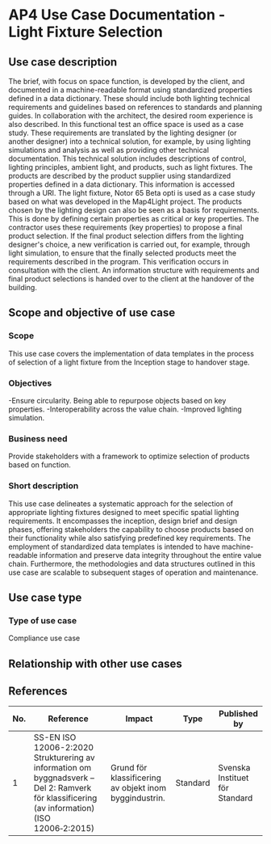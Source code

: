 # AP4 Use Case Documentation - Light Fixture Selection

## Use case description
The brief, with focus on space function, is developed by the client, and documented in a machine-readable format using standardized properties defined in a data dictionary. These should include both lighting technical requirements and guidelines based on references to standards and planning guides. In collaboration with the architect, the desired room experience is also described. In this functional test an office space is used as a case study.
These requirements are translated by the lighting designer (or another designer) into a technical solution, for example, by using lighting simulations and analysis as well as providing other technical documentation. This technical solution includes descriptions of control, lighting principles, ambient light, and products, such as light fixtures. The products are described by the product supplier using standardized properties defined in a data dictionary. This information is accessed through a URI. The light fixture, Notor 65 Beta opti is used as a case study based on what was developed in the Map4Light project.
The products chosen by the lighting design can also be seen as a basis for requirements. This is done by defining certain properties as critical or key properties. The contractor uses these requirements (key properties) to propose a final product selection. If the final product selection differs from the lighting designer's choice, a new verification is carried out, for example, through light simulation, to ensure that the finally selected products meet the requirements described in the program. This verification occurs in consultation with the client.
An information structure with requirements and final product selections is handed over to the client at the handover of the building. 

## Scope and objective of use case

### Scope
This use case covers the implementation of data templates in the process of selection of a light fixture from the Inception stage to handover stage.

### Objectives
-Ensure circularity. Being able to repurpose objects based on key properties.
-Interoperability across the value chain.
-Improved lighting simulation.

### Business need 
Provide stakeholders with a framework to optimize selection of products based on function.

### Short description
This use case delineates a systematic approach for the selection of appropriate lighting fixtures designed to meet specific spatial lighting requirements. It encompasses the inception, design brief and design phases, offering stakeholders the capability to choose products based on their functionality while also satisfying predefined key requirements. The employment of standardized data templates is intended to have machine-readable information and preserve data integrity throughout the entire value chain. Furthermore, the methodologies and data structures outlined in this use case are scalable to subsequent stages of operation and maintenance. 

## Use case type
### Type of use case 
Compliance use case

## Relationship with other use cases

## References
|No.|Reference              |Impact              |Type          |Published by        |
|---|-----------------------|--------------------|--------------|--------------------|
|1  |SS-EN ISO 12006-2:2020 Strukturering av information om byggnadsverk – Del 2: Ramverk för klassificering (av information) (ISO 12006‑2:2015)| Grund för klassificering av objekt inom byggindustrin.|Standard|Svenska Instituet för Standard|
